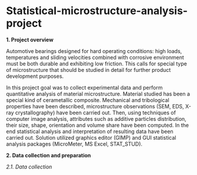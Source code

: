 # Statistical-microstructure-analysis-project

__1. Project overview__

Automotive bearings designed for hard operating conditions: high loads, temperatures and sliding velocities combined with corrosive environment must be both durable and exhibiting low friction. This calls for special type of microstructure that should be studied in detail for further product development purposes.

In this project goal was to collect experimental data and perform quantitative analysis of material microstructure. Material studied has been a special kind of cerametallic composite. Mechanical and tribological properties have been described, microstructure observations (SEM, EDS, X-ray crystallography) have been carried out. Then, using techniques of computer image analysis, attributes such as additive particles distribution, their size, shape, orientation and volume share have been computed. In the end statistical analysis and interpretation of resulting data have been carried out. Solution utilized graphics editor (GIMP) and GUI statistical analysis packages (MicroMeter, MS Excel, STAT_STUD).

__2. Data collection and preparation__

_2.1. Data collection_

